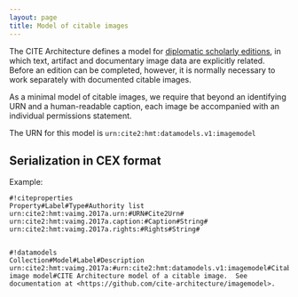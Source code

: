 ```yaml
---
layout: page
title: Model of citable images
---
```



The CITE Architecture defines a model for [diplomatic scholarly editions](../dse/), in which text, artifact and documentary image data are explicitly related.  Before an edition can be completed, however, it is normally necessary to work separately with documented citable images.

As a minimal model of citable images, we require that beyond an identifying URN and a human-readable caption, each image be accompanied with an individual permissions statement.


The URN for this model is `urn:cite2:hmt:datamodels.v1:imagemodel`


## Serialization in CEX format


Example:


    #!citeproperties
    Property#Label#Type#Authority list
    urn:cite2:hmt:vaimg.2017a.urn:#URN#Cite2Urn#
    urn:cite2:hmt:vaimg.2017a.caption:#Caption#String#
    urn:cite2:hmt:vaimg.2017a.rights:#Rights#String#


    #!datamodels
    Collection#Model#Label#Description
    urn:cite2:hmt:vaimg.2017a:#urn:cite2:hmt:datamodels.v1:imagemodel#Citable image model#CITE Architecture model of a citable image.  See documentation at <https://github.com/cite-architecture/imagemodel>.
